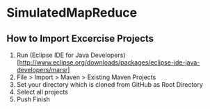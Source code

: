 # SimulatedMapReduce

## How to Import Excercise Projects

1. Run (Eclipse IDE for Java Developers)[http://www.eclipse.org/downloads/packages/eclipse-ide-java-developers/marsr]
2. File > Import > Maven > Existing Maven Projects
3. Set your directory which is cloned from GitHub as Root Directory
4. Select all projects
5. Push Finish